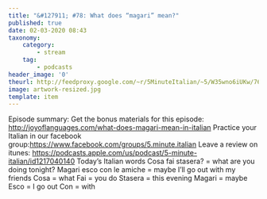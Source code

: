 ```yaml
---
title: "&#127911; #78: What does “magari” mean?"
published: true
date: 02-03-2020 08:43
taxonomy:
    category:
        - stream
    tag:
        - podcasts
header_image: '0'
theurl: http://feedproxy.google.com/~r/5MinuteItalian/~5/W35wno6iUKw/763903798-5-minute-italian-what-does-magari-mean-in-italian.mp3
image: artwork-resized.jpg
template: item
--- 
```

Episode summary: Get the bonus materials for this episode: http://joyoflanguages.com/what-does-magari-mean-in-italian Practice your Italian in our facebook group:https://www.facebook.com/groups/5.minute.italian Leave a review on itunes: https://podcasts.apple.com/us/podcast/5-minute-italian/id1217040140 Today’s Italian words Cosa fai stasera? = what are you doing tonight? Magari esco con le amiche = maybe I’ll go out with my friends Cosa = what Fai = you do Stasera = this evening Magari = maybe Esco = I go out Con = with
